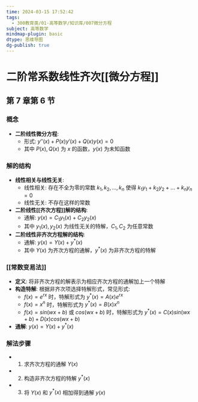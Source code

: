 ```yaml
---
time: 2024-03-15 17:52:42
tags:
  - 300教育类/01-高等数学/知识库/007微分方程
subject: 高等数学
mindmap-plugin: basic
dtype: 思维导图
dg-publish: true
---
```


# 二阶常系数线性齐次[[微分方程]]

## 第 7 章第 6 节

### 概念
- **二阶线性微分方程**:
    - 形式: $y''(x) + P(x)y'(x) + Q(x)y(x) = 0$
    - 其中 $P(x), Q(x)$ 为 $x$ 的函数，$y(x)$ 为未知函数

### 解的结构
- **线性相关与线性无关**:
    - 线性相关: 存在不全为零的常数 $k_1, k_2, ..., k_n$ 使得 $k_1y_1 + k_2y_2 + ... + k_ny_n = 0$
    - 线性无关: 不存在这样的常数
- **二阶线性[[齐次方程]]解的结构**:
    - 通解: $y(x) = C_1y_1(x) + C_2y_2(x)$
    - 其中 $y_1(x), y_2(x)$ 为线性无关的特解，$C_1, C_2$ 为任意常数
- **二阶线性非齐次方程解的结构**:
    - 通解: $y(x) = Y(x) + y^*(x)$
    - 其中 $Y(x)$ 为齐次方程的通解，$y^*(x)$ 为非齐次方程的特解

### [[常数变易法]]
- **定义**: 将非齐次方程的解表示为相应齐次方程的通解加上一个特解
- **构造特解**: 根据非齐次项选择特解形式，常见形式:
    - $f(x) = e^{rx}$ 时，特解形式为 $y^*(x) = A(x)e^{rx}$
    - $f(x) = x^n$ 时，特解形式为 $y^*(x) = B(x)x^n$
    - $f(x) = sin(wx+b)$ 或 $cos(wx+b)$ 时，特解形式为 $y^*(x) = C(x)sin(wx+b) + D(x)cos(wx+b)$
- **通解**: $y(x) = Y(x) + y^*(x)$

### 解法步骤
- 1. 求齐次方程的通解 $Y(x)$
- 2. 构造非齐次方程的特解 $y^*(x)$
- 3. 将 $Y(x)$ 和 $y^*(x)$ 相加得到通解 $y(x)$